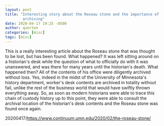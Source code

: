 ```yaml
---
layout: post
title: "Interesting story about the Roseau stone and the importance of
        archiving"
date: 2020-04-17 19:25 -0500
author: quorten
categories: [misc]
tags: [misc]
---
```


This is a really interesting article about the Roseau stone that was
thought to be lost, but has been found.  What happened?  It was left
sitting around on a historian's desk while the question of what to
officially do with it was unanswered, and was there for many years
until the historian's death.  What happened then?  All of the contents
of his office were diligently archived without loss.  Yes, indeed in
the midst of the University of Minnesota's history department,
worker's desk contents are archived in totality without fail, unlike
the rest of the business world that would have swiftly thrown
everything away.  So, as soon as modern historians were able to trace
this chain of custody history up to this point, they were able to
consult the archival location of the historian's desk contents and the
Roseau stone was found once again.

20200417/https://www.continuum.umn.edu/2020/02/the-roseau-stone/
